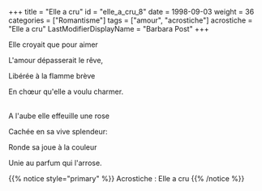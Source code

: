 +++
title = "Elle a cru"
id = "elle_a_cru_8"
date = 1998-09-03
weight = 36
categories = ["Romantisme"]
tags = ["amour", "acrostiche"]
acrostiche = "Elle a cru"
LastModifierDisplayName = "Barbara Post"
+++

Elle croyait que pour aimer

L'amour dépasserait le rêve,

Libérée à la flamme brève

En chœur qu'elle a voulu charmer.

 \
A l'aube elle effeuille une rose

Cachée en sa vive splendeur:

Ronde sa joue à la couleur

Unie au parfum qui l'arrose.

{{% notice style="primary" %}}
Acrostiche : Elle a cru
{{% /notice %}}
